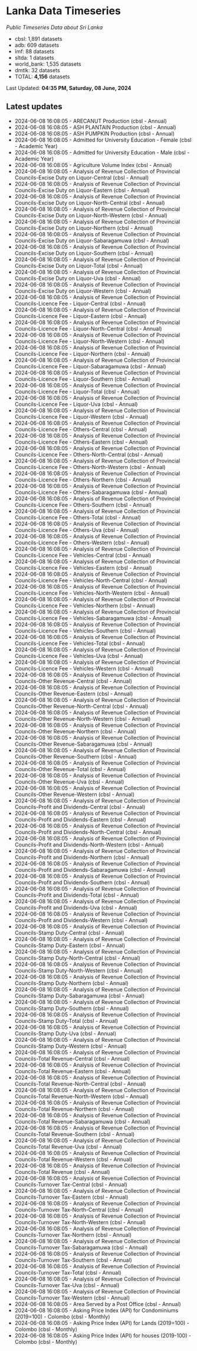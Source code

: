 # Lanka Data Timeseries
*Public Timeseries Data about Sri Lanka*

* cbsl: 1,891 datasets
* adb: 609 datasets
* imf: 88 datasets
* sltda: 1 datasets
* world_bank: 1,535 datasets
* dmtlk: 32 datasets
* TOTAL: **4,156** datasets

Last Updated: **04:35 PM, Saturday, 08 June, 2024**

## Latest updates

* 2024-06-08 16:08:05 - ARECANUT Production (cbsl - Annual)
* 2024-06-08 16:08:05 - ASH PLANTAIN Production (cbsl - Annual)
* 2024-06-08 16:08:05 - ASH PUMPKIN Production (cbsl - Annual)
* 2024-06-08 16:08:05 - Admitted for University Education - Female (cbsl - Academic Year)
* 2024-06-08 16:08:05 - Admitted for University Education - Male (cbsl - Academic Year)
* 2024-06-08 16:08:05 - Agriculture Volume Index (cbsl - Annual)
* 2024-06-08 16:08:05 - Analysis of Revenue Collection of Provincial Councils-Excise Duty on Liquor-Central (cbsl - Annual)
* 2024-06-08 16:08:05 - Analysis of Revenue Collection of Provincial Councils-Excise Duty on Liquor-Eastern (cbsl - Annual)
* 2024-06-08 16:08:05 - Analysis of Revenue Collection of Provincial Councils-Excise Duty on Liquor-North-Central (cbsl - Annual)
* 2024-06-08 16:08:05 - Analysis of Revenue Collection of Provincial Councils-Excise Duty on Liquor-North-Western (cbsl - Annual)
* 2024-06-08 16:08:05 - Analysis of Revenue Collection of Provincial Councils-Excise Duty on Liquor-Northern (cbsl - Annual)
* 2024-06-08 16:08:05 - Analysis of Revenue Collection of Provincial Councils-Excise Duty on Liquor-Sabaragamuwa (cbsl - Annual)
* 2024-06-08 16:08:05 - Analysis of Revenue Collection of Provincial Councils-Excise Duty on Liquor-Southern (cbsl - Annual)
* 2024-06-08 16:08:05 - Analysis of Revenue Collection of Provincial Councils-Excise Duty on Liquor-Total (cbsl - Annual)
* 2024-06-08 16:08:05 - Analysis of Revenue Collection of Provincial Councils-Excise Duty on Liquor-Uva (cbsl - Annual)
* 2024-06-08 16:08:05 - Analysis of Revenue Collection of Provincial Councils-Excise Duty on Liquor-Western (cbsl - Annual)
* 2024-06-08 16:08:05 - Analysis of Revenue Collection of Provincial Councils-Licence Fee - Liquor-Central (cbsl - Annual)
* 2024-06-08 16:08:05 - Analysis of Revenue Collection of Provincial Councils-Licence Fee - Liquor-Eastern (cbsl - Annual)
* 2024-06-08 16:08:05 - Analysis of Revenue Collection of Provincial Councils-Licence Fee - Liquor-North-Central (cbsl - Annual)
* 2024-06-08 16:08:05 - Analysis of Revenue Collection of Provincial Councils-Licence Fee - Liquor-North-Western (cbsl - Annual)
* 2024-06-08 16:08:05 - Analysis of Revenue Collection of Provincial Councils-Licence Fee - Liquor-Northern (cbsl - Annual)
* 2024-06-08 16:08:05 - Analysis of Revenue Collection of Provincial Councils-Licence Fee - Liquor-Sabaragamuwa (cbsl - Annual)
* 2024-06-08 16:08:05 - Analysis of Revenue Collection of Provincial Councils-Licence Fee - Liquor-Southern (cbsl - Annual)
* 2024-06-08 16:08:05 - Analysis of Revenue Collection of Provincial Councils-Licence Fee - Liquor-Total (cbsl - Annual)
* 2024-06-08 16:08:05 - Analysis of Revenue Collection of Provincial Councils-Licence Fee - Liquor-Uva (cbsl - Annual)
* 2024-06-08 16:08:05 - Analysis of Revenue Collection of Provincial Councils-Licence Fee - Liquor-Western (cbsl - Annual)
* 2024-06-08 16:08:05 - Analysis of Revenue Collection of Provincial Councils-Licence Fee - Others-Central (cbsl - Annual)
* 2024-06-08 16:08:05 - Analysis of Revenue Collection of Provincial Councils-Licence Fee - Others-Eastern (cbsl - Annual)
* 2024-06-08 16:08:05 - Analysis of Revenue Collection of Provincial Councils-Licence Fee - Others-North-Central (cbsl - Annual)
* 2024-06-08 16:08:05 - Analysis of Revenue Collection of Provincial Councils-Licence Fee - Others-North-Western (cbsl - Annual)
* 2024-06-08 16:08:05 - Analysis of Revenue Collection of Provincial Councils-Licence Fee - Others-Northern (cbsl - Annual)
* 2024-06-08 16:08:05 - Analysis of Revenue Collection of Provincial Councils-Licence Fee - Others-Sabaragamuwa (cbsl - Annual)
* 2024-06-08 16:08:05 - Analysis of Revenue Collection of Provincial Councils-Licence Fee - Others-Southern (cbsl - Annual)
* 2024-06-08 16:08:05 - Analysis of Revenue Collection of Provincial Councils-Licence Fee - Others-Total (cbsl - Annual)
* 2024-06-08 16:08:05 - Analysis of Revenue Collection of Provincial Councils-Licence Fee - Others-Uva (cbsl - Annual)
* 2024-06-08 16:08:05 - Analysis of Revenue Collection of Provincial Councils-Licence Fee - Others-Western (cbsl - Annual)
* 2024-06-08 16:08:05 - Analysis of Revenue Collection of Provincial Councils-Licence Fee - Vehicles-Central (cbsl - Annual)
* 2024-06-08 16:08:05 - Analysis of Revenue Collection of Provincial Councils-Licence Fee - Vehicles-Eastern (cbsl - Annual)
* 2024-06-08 16:08:05 - Analysis of Revenue Collection of Provincial Councils-Licence Fee - Vehicles-North-Central (cbsl - Annual)
* 2024-06-08 16:08:05 - Analysis of Revenue Collection of Provincial Councils-Licence Fee - Vehicles-North-Western (cbsl - Annual)
* 2024-06-08 16:08:05 - Analysis of Revenue Collection of Provincial Councils-Licence Fee - Vehicles-Northern (cbsl - Annual)
* 2024-06-08 16:08:05 - Analysis of Revenue Collection of Provincial Councils-Licence Fee - Vehicles-Sabaragamuwa (cbsl - Annual)
* 2024-06-08 16:08:05 - Analysis of Revenue Collection of Provincial Councils-Licence Fee - Vehicles-Southern (cbsl - Annual)
* 2024-06-08 16:08:05 - Analysis of Revenue Collection of Provincial Councils-Licence Fee - Vehicles-Total (cbsl - Annual)
* 2024-06-08 16:08:05 - Analysis of Revenue Collection of Provincial Councils-Licence Fee - Vehicles-Uva (cbsl - Annual)
* 2024-06-08 16:08:05 - Analysis of Revenue Collection of Provincial Councils-Licence Fee - Vehicles-Western (cbsl - Annual)
* 2024-06-08 16:08:05 - Analysis of Revenue Collection of Provincial Councils-Other Revenue-Central (cbsl - Annual)
* 2024-06-08 16:08:05 - Analysis of Revenue Collection of Provincial Councils-Other Revenue-Eastern (cbsl - Annual)
* 2024-06-08 16:08:05 - Analysis of Revenue Collection of Provincial Councils-Other Revenue-North-Central (cbsl - Annual)
* 2024-06-08 16:08:05 - Analysis of Revenue Collection of Provincial Councils-Other Revenue-North-Western (cbsl - Annual)
* 2024-06-08 16:08:05 - Analysis of Revenue Collection of Provincial Councils-Other Revenue-Northern (cbsl - Annual)
* 2024-06-08 16:08:05 - Analysis of Revenue Collection of Provincial Councils-Other Revenue-Sabaragamuwa (cbsl - Annual)
* 2024-06-08 16:08:05 - Analysis of Revenue Collection of Provincial Councils-Other Revenue-Southern (cbsl - Annual)
* 2024-06-08 16:08:05 - Analysis of Revenue Collection of Provincial Councils-Other Revenue-Total (cbsl - Annual)
* 2024-06-08 16:08:05 - Analysis of Revenue Collection of Provincial Councils-Other Revenue-Uva (cbsl - Annual)
* 2024-06-08 16:08:05 - Analysis of Revenue Collection of Provincial Councils-Other Revenue-Western (cbsl - Annual)
* 2024-06-08 16:08:05 - Analysis of Revenue Collection of Provincial Councils-Profit and Dividends-Central (cbsl - Annual)
* 2024-06-08 16:08:05 - Analysis of Revenue Collection of Provincial Councils-Profit and Dividends-Eastern (cbsl - Annual)
* 2024-06-08 16:08:05 - Analysis of Revenue Collection of Provincial Councils-Profit and Dividends-North-Central (cbsl - Annual)
* 2024-06-08 16:08:05 - Analysis of Revenue Collection of Provincial Councils-Profit and Dividends-North-Western (cbsl - Annual)
* 2024-06-08 16:08:05 - Analysis of Revenue Collection of Provincial Councils-Profit and Dividends-Northern (cbsl - Annual)
* 2024-06-08 16:08:05 - Analysis of Revenue Collection of Provincial Councils-Profit and Dividends-Sabaragamuwa (cbsl - Annual)
* 2024-06-08 16:08:05 - Analysis of Revenue Collection of Provincial Councils-Profit and Dividends-Southern (cbsl - Annual)
* 2024-06-08 16:08:05 - Analysis of Revenue Collection of Provincial Councils-Profit and Dividends-Total (cbsl - Annual)
* 2024-06-08 16:08:05 - Analysis of Revenue Collection of Provincial Councils-Profit and Dividends-Uva (cbsl - Annual)
* 2024-06-08 16:08:05 - Analysis of Revenue Collection of Provincial Councils-Profit and Dividends-Western (cbsl - Annual)
* 2024-06-08 16:08:05 - Analysis of Revenue Collection of Provincial Councils-Stamp Duty-Central (cbsl - Annual)
* 2024-06-08 16:08:05 - Analysis of Revenue Collection of Provincial Councils-Stamp Duty-Eastern (cbsl - Annual)
* 2024-06-08 16:08:05 - Analysis of Revenue Collection of Provincial Councils-Stamp Duty-North-Central (cbsl - Annual)
* 2024-06-08 16:08:05 - Analysis of Revenue Collection of Provincial Councils-Stamp Duty-North-Western (cbsl - Annual)
* 2024-06-08 16:08:05 - Analysis of Revenue Collection of Provincial Councils-Stamp Duty-Northern (cbsl - Annual)
* 2024-06-08 16:08:05 - Analysis of Revenue Collection of Provincial Councils-Stamp Duty-Sabaragamuwa (cbsl - Annual)
* 2024-06-08 16:08:05 - Analysis of Revenue Collection of Provincial Councils-Stamp Duty-Southern (cbsl - Annual)
* 2024-06-08 16:08:05 - Analysis of Revenue Collection of Provincial Councils-Stamp Duty-Total (cbsl - Annual)
* 2024-06-08 16:08:05 - Analysis of Revenue Collection of Provincial Councils-Stamp Duty-Uva (cbsl - Annual)
* 2024-06-08 16:08:05 - Analysis of Revenue Collection of Provincial Councils-Stamp Duty-Western (cbsl - Annual)
* 2024-06-08 16:08:05 - Analysis of Revenue Collection of Provincial Councils-Total Revenue-Central (cbsl - Annual)
* 2024-06-08 16:08:05 - Analysis of Revenue Collection of Provincial Councils-Total Revenue-Eastern (cbsl - Annual)
* 2024-06-08 16:08:05 - Analysis of Revenue Collection of Provincial Councils-Total Revenue-North-Central (cbsl - Annual)
* 2024-06-08 16:08:05 - Analysis of Revenue Collection of Provincial Councils-Total Revenue-North-Western (cbsl - Annual)
* 2024-06-08 16:08:05 - Analysis of Revenue Collection of Provincial Councils-Total Revenue-Northern (cbsl - Annual)
* 2024-06-08 16:08:05 - Analysis of Revenue Collection of Provincial Councils-Total Revenue-Sabaragamuwa (cbsl - Annual)
* 2024-06-08 16:08:05 - Analysis of Revenue Collection of Provincial Councils-Total Revenue-Southern (cbsl - Annual)
* 2024-06-08 16:08:05 - Analysis of Revenue Collection of Provincial Councils-Total Revenue-Uva (cbsl - Annual)
* 2024-06-08 16:08:05 - Analysis of Revenue Collection of Provincial Councils-Total Revenue-Western (cbsl - Annual)
* 2024-06-08 16:08:05 - Analysis of Revenue Collection of Provincial Councils-Total Revenue (cbsl - Annual)
* 2024-06-08 16:08:05 - Analysis of Revenue Collection of Provincial Councils-Turnover Tax-Central (cbsl - Annual)
* 2024-06-08 16:08:05 - Analysis of Revenue Collection of Provincial Councils-Turnover Tax-Eastern (cbsl - Annual)
* 2024-06-08 16:08:05 - Analysis of Revenue Collection of Provincial Councils-Turnover Tax-North-Central (cbsl - Annual)
* 2024-06-08 16:08:05 - Analysis of Revenue Collection of Provincial Councils-Turnover Tax-North-Western (cbsl - Annual)
* 2024-06-08 16:08:05 - Analysis of Revenue Collection of Provincial Councils-Turnover Tax-Northern (cbsl - Annual)
* 2024-06-08 16:08:05 - Analysis of Revenue Collection of Provincial Councils-Turnover Tax-Sabaragamuwa (cbsl - Annual)
* 2024-06-08 16:08:05 - Analysis of Revenue Collection of Provincial Councils-Turnover Tax-Southern (cbsl - Annual)
* 2024-06-08 16:08:05 - Analysis of Revenue Collection of Provincial Councils-Turnover Tax-Total (cbsl - Annual)
* 2024-06-08 16:08:05 - Analysis of Revenue Collection of Provincial Councils-Turnover Tax-Uva (cbsl - Annual)
* 2024-06-08 16:08:05 - Analysis of Revenue Collection of Provincial Councils-Turnover Tax-Western (cbsl - Annual)
* 2024-06-08 16:08:05 - Area Served by a Post Office (cbsl - Annual)
* 2024-06-08 16:08:05 - Asking Price Index (API) for Condominiums (2019=100) - Colombo (cbsl - Monthly)
* 2024-06-08 16:08:05 - Asking Price Index (API) for Lands (2019=100) - Colombo (cbsl - Monthly)
* 2024-06-08 16:08:05 - Asking Price Index (API) for houses (2019-100) - Colombo (cbsl - Monthly)